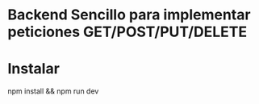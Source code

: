 # Backend Sencillo para implementar peticiones GET/POST/PUT/DELETE

# Instalar

npm install && npm run dev

